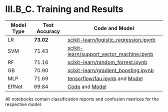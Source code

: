 # III.B_C. Training and Results

| **Model Type** | **Test Accuracy** | **Code and Model**                                                                                                                                                                                                     |
|----------------|-------------------|------------------------------------------------------------------------------------------------------------------------------------------------------------------------------------------------------------------------|
| LR             | **73.02**         | [scikit-learn/logistic_regression.ipynb](scikit-learn/logistic_regression.ipynb)                                                                                                                                       |
| SVM            | 71.43             | [scikit-learn/support_vector_machine.ipynb](scikit-learn/support_vector_machine.ipynb)                                                                                                                                 |
| RF             | 71.16             | [scikit-learn/random_forrest.ipynb](scikit-learn/random_forrest.ipynb)                                                                                                                                                 |
| GB             | 70.90             | [scikit-learn/gradient_boosting.ipynb](scikit-learn/gradient_boosting.ipynb)                                                                                                                                           |
| MLP            | 71.69             | [tensorflow/fau.ipynb](tensorflow/fau.ipynb) and [Model](https://drive.google.com/file/d/1Pbd3CRPjY2B_jn9ilHyEGZ10RkNgzV4L/view?usp=sharing)                                                                           |
| EffNet         | 69.84             | [Code](https://github.com/thorbenortmann/emoji-hero-vr-database/tree/main/vii_baseline/b_training_c_results/emohevrdb) and [Model](https://drive.google.com/file/d/1dWeQEf4VkhsVXUWwITMN09Ya-cBVsuNY/view?usp=sharing) |

All notebooks contain classification reports and confusion matrices for the respective model.
